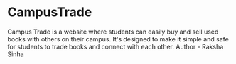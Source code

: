 # CampusTrade
Campus Trade is a website where students can easily buy and sell used books with others on their campus. It's designed to make it simple and safe for students to trade books  and connect with each other.
Author - Raksha Sinha

